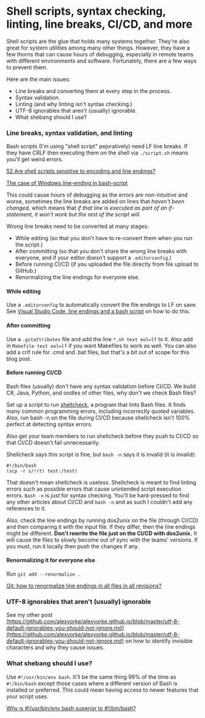 # Shell scripts, syntax checking, linting, line breaks, CI/CD, and more

Shell scripts are the glue that holds many systems together. They&#39;re also great for system utilities among many other things. However, they have a few thorns that can cause hours of debugging, especially in remote teams with different environments and software. Fortunately, there are a few ways to prevent them.

Here are the main issues:

- Line breaks and converting them at every step in the process.
- Syntax validation.
- Linting (and why linting isn&#39;t syntax checking.)
- UTF-8 ignorables that aren&#39;t (usually) ignorable.
- What shebang should I use?

### Line breaks, syntax validation, and linting

Bash scripts (I&#39;m using &quot;shell script&quot; pejoratively) need LF line breaks. If they have CRLF then executing them on the shell via `./script.sh` means you&#39;ll get weird errors.

[52 Are shell scripts sensitive to encoding and line endings?](https://stackoverflow.com/questions/39527571/are-shell-scripts-sensitive-to-encoding-and-line-endings)

[The case of Windows line-ending in bash-script](https://techblog.dorogin.com/case-of-windows-line-ending-in-bash-script-7236f056abe)

This could cause hours of debugging as the errors are non-intuitive and worse, sometimes the line breaks are added on lines that _haven&#39;t been changed,_ which means that _if that line is executed as part of an if-statement, it won&#39;t work but the rest of the script will._

Wrong line breaks need to be converted at many stages:

- While editing (so that you don&#39;t have to re-convert them when you run the script.)
- After committing (so that you don&#39;t share the wrong line breaks with everyone, and if your editor doesn&#39;t support a `.editorconfig`.)
- Before running CI/CD (if you uploaded the file directly from file upload to GitHub.)
- Renormalizing the line endings for everyone else.

#### While editing

Use a `.editorconfig` to automatically convert the file endings to LF on save. See [Visual Studio Code, line endings and a bash script](https://blog.thecraftingstrider.net/posts/tech/2019.09/vscode-line-endings-and-bash-script/) on how to do this.

#### After committing

Use a `.gitattributes` file and add the line `*.sh text eol=lf` to it. Also add in `Makefile text eol=lf` if you want Makefiles to work as well. You can also add a crlf rule for .cmd and .bat files, but that&#39;s a bit out of scope for this blog post.

#### Before running CI/CD

Bash files (usually) don&#39;t have any syntax validation before CI/CD. We build C#, Java, Python, and oodles of other files, why don&#39;t we check Bash files?

Set up a script to run [shellcheck](https://www.shellcheck.net/), a program that lints Bash files. It finds many common programming errors, including incorrectly quoted variables. Also, run bash -n on the file during CI/CD because shellcheck isn&#39;t 100% perfect at detecting syntax errors.

Also get your team members to run shellcheck before they push to CI/CD so that CI/CD doesn&#39;t fail unnecessarily.

Shellcheck says this script is fine, but `bash -n` says it is invalid (it is invalid):

```
#!/bin/bash
(scp -r s/!(t) test:/test)
```

That doesn&#39;t mean shellcheck is useless. Shellcheck is meant to find linting errors such as possible errors that cause unintended script execution errors. `Bash -n` is _just_ for syntax checking. You&#39;ll be hard-pressed to find any other articles about CI/CD and `bash -n` and as such I couldn&#39;t add any references to it.

Also, check the line endings by running dos2unix on the file (through CI/CD) and then comparing it with the input file. If they differ, then the line endings might be different. **Don&#39;t rewrite the file just on the CI/CD with dos2unix.** It will cause the files to slowly become out of sync with the teams&#39; versions. If you must, run it locally then push the changes if any.

#### Renormalizing it for everyone else

Run `git add --renormalize .`

[Git: how to renormalize line endings in all files in all revisions?](https://stackoverflow.com/questions/7156694/git-how-to-renormalize-line-endings-in-all-files-in-all-revisions)

### UTF-8 ignorables that aren&#39;t (usually) ignorable

See my other post [https://github.com/alexyorke/alexyorke.github.io/blob/master/utf-8-default-ignorables-you-should-not-ignore.md](https://github.com/alexyorke/alexyorke.github.io/blob/master/utf-8-default-ignorables-you-should-not-ignore.md) on how to identify invisible characters and why they cause issues.

### What shebang should I use?

Use `#!/usr/bin/env bash`. It&#39;ll be the same thing 99% of the time as `#!/bin/bash` except those cases where a different version of Bash is installed or preferred. This could mean having access to newer features that your script uses.

[Why is #!/usr/bin/env bash superior to #!/bin/bash?](https://stackoverflow.com/questions/21612980/why-is-usr-bin-env-bash-superior-to-bin-bash)
